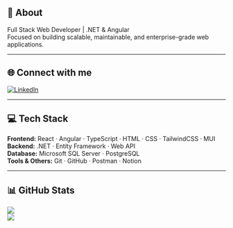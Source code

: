 ## 🚀 About
Full Stack Web Developer | .NET & Angular  
Focused on building scalable, maintainable, and enterprise-grade web applications.

---

## 🌐 Connect with me
[![LinkedIn](https://img.shields.io/badge/LinkedIn-%230077B5.svg?logo=linkedin&logoColor=white)](https://linkedin.com/in/aygunbayir)

---

## 💻 Tech Stack
**Frontend:** React · Angular · TypeScript · HTML · CSS · TailwindCSS · MUI  
**Backend:** .NET · Entity Framework · Web API  
**Database:** Microsoft SQL Server · PostgreSQL  
**Tools & Others:** Git · GitHub · Postman · Notion  

---

## 📊 GitHub Stats
![](https://github-readme-stats.vercel.app/api?username=aygunbyr&theme=dark&hide_border=true&show_icons=true)  
![](https://github-readme-streak-stats.herokuapp.com/?user=aygunbyr&theme=dark&hide_border=true)

